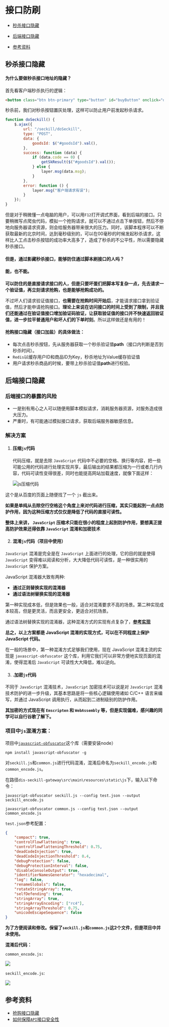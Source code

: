# 接口防刷

- [秒杀接口隐藏](#秒杀接口隐藏)

- [后端接口隐藏](#后端接口隐藏)

- [参考资料](#参考资料)

  

## 秒杀接口隐藏

#### **为什么要做秒杀接口地址的隐藏？**

首先看客户端秒杀执行的逻辑：

```html
<button class="btn btn-primary" type="button" id="buyButton" onclick="doMiaosha()">立即秒杀</button>
```

秒杀前，我们对秒杀按钮置灰处理，这样可以防止用户前发起秒杀请求。

```javascript
function doSeckill() {
    $.ajax({
        url: "/seckill/doSeckill",
        type: "POST",
        data: {
            goodsId: $("#goodsId").val(),
        },
        success: function (data) {
            if (data.code == 0) {
                getSkResult($("#goodsId").val());
            } else {
                layer.msg(data.msg);
            }
        },
        error: function () {
            layer.msg("客户端请求有误");
        }
    });
}
```

但是对于稍微懂一点电脑的用户，可以用`F12`打开调式界面，看到后端的接口。只要稍微写点爬虫代码，模拟一个抢购请求，就可以不通过点击下单按钮，然后不停地向服务器请求资源，则会给服务器带来很大的压力。同时，该脚本程序可以不断获取最新的北京时间，达到毫秒级别的，可以在00毫秒的时候发起秒杀请求，这样比人工点击秒杀按钮的成功率大高多了，造成了秒杀的不公平性，所以需要隐藏秒杀接口。

#### **但是，通过影藏秒杀接口，能够防住通过脚本刷接口的人吗？**

#### **能，也不能。**

**可以防住的是直接请求接口的人，但是只要坏蛋们把脚本写复杂一点，先去请求一个验证值，再立刻请求抢购，也是能够抢购成功的。**

不过坏人们请求验证值接口，**也需要在抢购时间开始后**，才能请求接口拿到验证值，然后才能申请抢购接口。**理论上来说在访问接口的时间上受到了限制，并且我们还能通过在验证值接口增加验证码验证，让获取验证值的接口并不快速返回验证值，进一步拉平普通用户和坏人们的下单时刻**。所以这样做还是有用的！

#### **抢购接口隐藏（接口加盐）的具体做法**：

- 每次点击秒杀按钮，先从服务器获取一个秒杀验证值**path**（接口内判断是否到秒杀时间）。
- `Redis`以缓存用户ID和商品ID为Key，秒杀地址为Value缓存验证值
- 用户请求秒杀商品的时候，要带上秒杀验证值**path**进行校验。

## 后端接口隐藏

### 后端接口的暴露的风险

- 一是别有用心之人可以随便用脚本模拟请求，消耗服务器资源，对服务造成很大压力。
- 严重时，有可能通过模拟接口请求，获取后端服务器敏感信息。

### 解决方案

1. #### **压缩`js`代码**

   代码压缩，就是去除 `JavaScript` 代码中不必要的空格、换行等内容，把一些可能公用的代码进行处理实现共享，最后输出的结果都压缩为一行或者几行内容，代码可读性变得很差，同时也能提高网站加载速度，就像下面这样：

   ![js压缩代码](assets/js压缩代码1.png)

这个是从百度的页面上随便找了一个 `js` 截出来。

**如果是单纯从去除空行空格这个角度上来对代码进行压缩，其实只能起到一点点防护作用，因为这种压缩方式仅仅是降低了代码的直接可读性。**

**整体上来讲， `JavaScript` 压缩术只能在很小的程度上起到防护作用，要想真正提高防护效果还得依靠 `JavaScript` 混淆和加密技术**

2. #### 混淆`js`代码（项目中使用）

`JavaScript` 混淆是完全是在 `JavaScript` 上面进行的处理，它的目的就是使得 `JavaScript` 变得难以阅读和分析，大大降低代码可读性，是一种很实用的 `JavaScript` 保护方案。

JavaScript 混淆器大致有两种:

- **通过正则替换实现的混淆器**
- **通过语法树替换实现的混淆器**

第一种实现成本低，但是效果也一般，适合对混淆要求不高的场景。第二种实现成本较高，但是更灵活，而且更安全，更适合对抗场景。

通过语法树替换实现的混淆器，这种混淆方式的实现有点复杂了，[**参考实现**](https://www.zhihu.com/question/47047191/answer/121013968)

**总之，以上方案都是 JavaScript 混淆的实现方式，可以在不同程度上保护 JavaScript 代码。**

在一般的场景中，第一种混淆方式足够我们使用，现在 JavaScript 混淆主流的实现是 `javascript-obfuscator` 这个库，利用它我们可以非常方便地实现页面的混淆，使得混淆后 `JavaScript` 可读性大大降低，难以逆向。

3. #### 	.加密`js`代码

不同于 `JavaScript` 混淆技术，`JavaScript` 加密技术可以说是对 `JavaScript` 混淆技术防护的进一步升级，其基本思路是将一些核心逻辑使用诸如 C/C++ 语言来编写，并通过 JavaScript 调用执行，从而起到二进制级别的防护作用。

**其加密的方式现在有 `Emscripten` 和 `WebAssembly` 等，但是实现偏难，感兴趣的同学可以自行谷歌了解下。**

### 项目中`js`混淆方案：

 项目中[`javascript-obfuscator`](https://www.npmjs.com/package/javascript-obfuscator#user-content-stringarrayencoding)这个库（需要安装node）

```shell
npm install javascript-obfuscator -g
```

对`seckill.js`和`common.js`进行代码混淆，混淆后命名为`seckill_encode.js`和`common_encode.js`。

在路径`dis-seckill-gateway\src\main\resources\static\js`下，输入以下命令：

```shell
javascript-obfuscator seckill.js --config test.json --output seckill_encode.js
```

```shell
javascript-obfuscator common.js --config test.json --output common_encode.js  
```

`test.json`参考配置：

```json
{
    "compact": true,
    "controlFlowFlattening": true,
    "controlFlowFlatteningThreshold": 0.75,
    "deadCodeInjection": true,
    "deadCodeInjectionThreshold": 0.4,
    "debugProtection": false,
    "debugProtectionInterval": false,
    "disableConsoleOutput": true,
    "identifierNamesGenerator": "hexadecimal",
    "log": false,
    "renameGlobals": false,
    "rotateStringArray": true,
    "selfDefending": true,
    "stringArray": true,
    "stringArrayEncoding": ["rc4"],
    "stringArrayThreshold": 0.75,
    "unicodeEscapeSequence": false
}
```

**为了方便阅读和修改。保留了`seckill.js`和`common.js`这2个文件，但是项目中并未使用。**

**混淆后代码：**

`common_encode.js:`

![](assets/common.js混淆.png)

`seckill_encode.js`:

![](assets/seckill.js混淆.png)

## 参考资料

- [抢购接口隐藏](https://mp.weixin.qq.com/s?__biz=MzU1NTA0NTEwMg==&mid=2247484184&idx=1&sn=8b878e9e730a6e4da27ed336c8201c92&lang=zh_CN#rd)
- [如何保障`API`接口安全性](https://www.cnblogs.com/Leo_wl/p/13047817.html)







